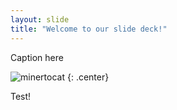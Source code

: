 ```yaml
---
layout: slide
title: "Welcome to our slide deck!"
---
```


Caption here

![minertocat](https://octodex.github.com/images/minertocat.png)
{: .center}


Test!
